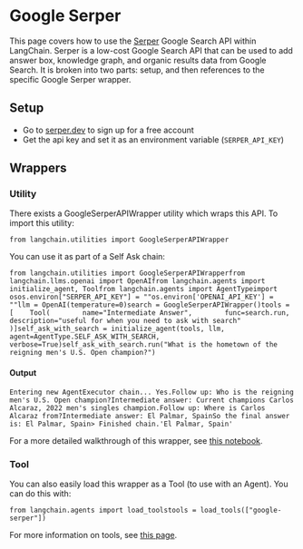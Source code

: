Google Serper
=============

This page covers how to use the [Serper](https://serper.dev) Google Search API within LangChain. Serper is a low-cost Google Search API that can be used to add answer box, knowledge graph, and organic results data from Google Search. It is broken into two parts: setup, and then references to the specific Google Serper wrapper.

Setup[](#setup "Direct link to Setup")
---------------------------------------

*   Go to [serper.dev](https://serper.dev) to sign up for a free account
*   Get the api key and set it as an environment variable (`SERPER_API_KEY`)

Wrappers[](#wrappers "Direct link to Wrappers")
------------------------------------------------

### Utility[](#utility "Direct link to Utility")

There exists a GoogleSerperAPIWrapper utility which wraps this API. To import this utility:

    from langchain.utilities import GoogleSerperAPIWrapper

You can use it as part of a Self Ask chain:

    from langchain.utilities import GoogleSerperAPIWrapperfrom langchain.llms.openai import OpenAIfrom langchain.agents import initialize_agent, Toolfrom langchain.agents import AgentTypeimport osos.environ["SERPER_API_KEY"] = ""os.environ['OPENAI_API_KEY'] = ""llm = OpenAI(temperature=0)search = GoogleSerperAPIWrapper()tools = [    Tool(        name="Intermediate Answer",        func=search.run,        description="useful for when you need to ask with search"    )]self_ask_with_search = initialize_agent(tools, llm, agent=AgentType.SELF_ASK_WITH_SEARCH, verbose=True)self_ask_with_search.run("What is the hometown of the reigning men's U.S. Open champion?")

#### Output[](#output "Direct link to Output")

    Entering new AgentExecutor chain... Yes.Follow up: Who is the reigning men's U.S. Open champion?Intermediate answer: Current champions Carlos Alcaraz, 2022 men's singles champion.Follow up: Where is Carlos Alcaraz from?Intermediate answer: El Palmar, SpainSo the final answer is: El Palmar, Spain> Finished chain.'El Palmar, Spain'

For a more detailed walkthrough of this wrapper, see [this notebook](/docs/integrations/tools/google_serper.html).

### Tool[](#tool "Direct link to Tool")

You can also easily load this wrapper as a Tool (to use with an Agent). You can do this with:

    from langchain.agents import load_toolstools = load_tools(["google-serper"])

For more information on tools, see [this page](/docs/modules/agents/tools/).